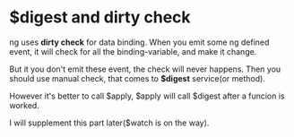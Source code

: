 # $digest and dirty check
ng uses **dirty check** for data binding. When you emit some ng defined event, it will check for all the binding-variable, and make it change.

But it you don't emit these event, the check will never happens. Then you should use manual check, that comes to **$digest** service(or method).

However it's better to call $apply, $apply will call $digest after a funcion is worked.

I will supplement this part later($watch is on the way).
